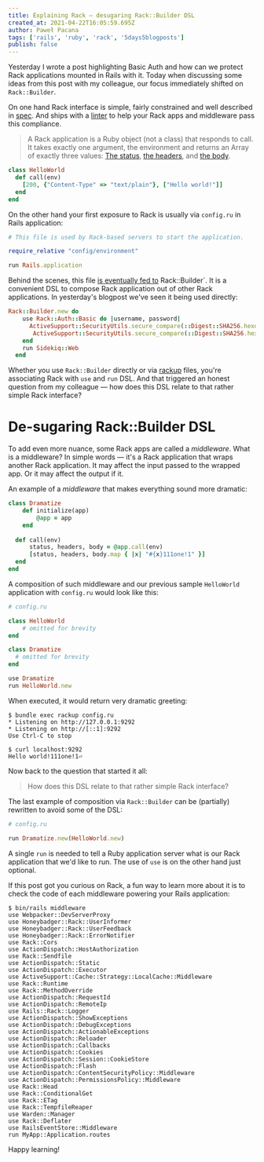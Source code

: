```yaml
---
title: Explaining Rack — desugaring Rack::Builder DSL
created_at: 2021-04-22T16:05:59.695Z
author: Paweł Pacana
tags: ['rails', 'ruby', 'rack', '5days5blogposts']
publish: false
---
```


Yesterday I wrote a post highlighting Basic Auth and how can we protect Rack applications mounted in Rails with it.
Today when discussing some ideas from this post with my colleague, our focus immediately shifted on `Rack::Builder`.

On one hand Rack interface is simple, fairly constrained and well described in [spec](https://github.com/rack/rack/blob/master/SPEC.rdoc). And ships with a [linter](https://github.com/rack/rack/blob/2c95c7d1eb2f743f64c134bde06c92be24a70717/lib/rack/lint.rb) to help your Rack apps and middleware pass this compliance.

> A Rack application is a Ruby object (not a class) that responds to call. It takes exactly one argument, the environment and returns an Array of exactly three values: [The status](https://github.com/rack/rack/blob/master/SPEC.rdoc#the-status-), [the headers](https://github.com/rack/rack/blob/master/SPEC.rdoc#the-headers-), and [the body](https://github.com/rack/rack/blob/master/SPEC.rdoc#the-body-).

```ruby
class HelloWorld
  def call(env)
    [200, {"Content-Type" => "text/plain"}, ["Hello world!"]]
  end
end
```


On the other hand your first exposure to Rack is usually via `config.ru` in Rails application:

```ruby
# This file is used by Rack-based servers to start the application.

require_relative "config/environment"

run Rails.application
```

Behind the scenes, this file [is eventually fed to](https://github.com/rack/rack/blob/2c95c7d1eb2f743f64c134bde06c92be24a70717/lib/rack/server.rb#L344-L350) Rack::Builder`. It is a convenient DSL to compose Rack application out of other Rack applications. In yesterday's blogpost we've seen it being used directly:

```ruby
Rack::Builder.new do
    use Rack::Auth::Basic do |username, password|
      ActiveSupport::SecurityUtils.secure_compare(::Digest::SHA256.hexdigest(username), ::Digest::SHA256.hexdigest(ENV.fetch("DEV_UI_USERNAME"))) &
       ActiveSupport::SecurityUtils.secure_compare(::Digest::SHA256.hexdigest(password), ::Digest::SHA256.hexdigest(ENV.fetch("DEV_UI_PASSWORD")))
    end
    run Sidekiq::Web
  end
```

Whether you use `Rack::Builder` directly or via [rackup](https://github.com/rack/rack#rackup-) files, you're associating Rack with `use` and `run` DSL. And that triggered an honest question from my colleague — how does this DSL relate to that rather simple Rack interface?

# De-sugaring Rack::Builder DSL

To add even more nuance, some Rack apps are called a _middleware_. What is a middleware? In simple words — it's a Rack application that wraps another Rack application. It may affect the input passed to the wrapped app. Or it may affect the output if it.

An example of a _middleware_ that makes everything sound more dramatic:

```ruby
class Dramatize
	def initialize(app)
		@app = app
	end
	
  def call(env)
	  status, headers, body = @app.call(env)
	  [status, headers, body.map { |x| "#{x}111one!1" }]
  end
end
```

A composition of such middleware and our previous sample `HelloWorld` application with `config.ru` would look like this:

```ruby
# config.ru

class HelloWorld
	# omitted for brevity
end

class Dramatize
  # omitted for brevity
end

use Dramatize
run HelloWorld.new
```

When executed, it would return very dramatic greeting:

```
$ bundle exec rackup config.ru
* Listening on http://127.0.0.1:9292
* Listening on http://[::1]:9292
Use Ctrl-C to stop

$ curl localhost:9292                                                    
Hello world!111one!1⏎ 
```

Now back to the question that started it all:

> How does this DSL relate to that rather simple Rack interface?

The last example of composition via `Rack::Builder` can be (partially) rewritten to avoid some of the DSL:

```ruby
# config.ru

run Dramatize.new(HelloWorld.new)
```

A single `run` is needed to tell a Ruby application server what is our Rack application that we'd like to run. The use of `use` is on the other hand just optional.

If this post got you curious on Rack, a fun way to learn more about it is to check the code of each middleware powering your Rails application:

```
$ bin/rails middleware
use Webpacker::DevServerProxy
use Honeybadger::Rack::UserInformer
use Honeybadger::Rack::UserFeedback
use Honeybadger::Rack::ErrorNotifier
use Rack::Cors
use ActionDispatch::HostAuthorization
use Rack::Sendfile
use ActionDispatch::Static
use ActionDispatch::Executor
use ActiveSupport::Cache::Strategy::LocalCache::Middleware
use Rack::Runtime
use Rack::MethodOverride
use ActionDispatch::RequestId
use ActionDispatch::RemoteIp
use Rails::Rack::Logger
use ActionDispatch::ShowExceptions
use ActionDispatch::DebugExceptions
use ActionDispatch::ActionableExceptions
use ActionDispatch::Reloader
use ActionDispatch::Callbacks
use ActionDispatch::Cookies
use ActionDispatch::Session::CookieStore
use ActionDispatch::Flash
use ActionDispatch::ContentSecurityPolicy::Middleware
use ActionDispatch::PermissionsPolicy::Middleware
use Rack::Head
use Rack::ConditionalGet
use Rack::ETag
use Rack::TempfileReaper
use Warden::Manager
use Rack::Deflater
use RailsEventStore::Middleware
run MyApp::Application.routes
```

Happy learning!
